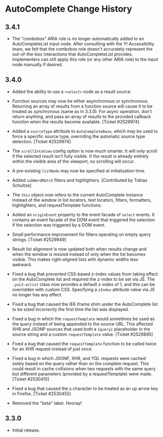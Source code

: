 AutoComplete Change History
===========================

3.4.1
-----

  * The "combobox" ARIA role is no longer automatically added to an
    AutoCompleteList input node. After consulting with the Y! Accessibility
    team, we felt that the combobox role doesn't accurately represent the
    out-of-the-box interactions that AutoCompleteList provides. Implementers can
    still apply this role (or any other ARIA role) to the input node manually if
    desired.


3.4.0
-----

  * Added the ability to use a `<select>` node as a result source.

  * Function sources may now be either asynchronous or synchronous. Returning
    an array of results from a function source will cause it to be treated as
    synchronous (same as in 3.3.0). For async operation, don't return anything,
    and pass an array of results to the provided callback function when the
    results become available. [Ticket #2529974]

  * Added a `sourceType` attribute to `AutoCompleteBase`, which may be used to
    force a specific source type, overriding the automatic source type
    detection. [Ticket #2529974]

  * The `scrollIntoView` config option is now much smarter. It will only scroll
    if the selected result isn't fully visible. If the result is already
    entirely within the visible area of the viewport, no scrolling will occur.

  * A pre-existing `listNode` may now be specified at initialization time.

  * Added `subWordMatch` filters and highlighters. [Contributed by Tobias
    Schultze]

  * The `this` object now refers to the current AutoComplete instance instead of
    the window in list locators, text locators, filters, formatters,
    highlighters, and requestTemplate functions.

  * Added an `originEvent` property to the event facade of `select` events. It
    contains an event facade of the DOM event that triggered the selection if
    the selection was triggered by a DOM event.

  * Small performance improvement for filters operating on empty query strings.
    [Ticket #2529949]

  * Result list alignment is now updated both when results change and when
    the window is resized instead of only when the list becomes visible. This
    makes right-aligned lists with dynamic widths less awkward.

  * Fixed a bug that prevented CSS-based z-index values from taking effect on
    the AutoComplete list and required the z-index to be set via JS. The
    `.yui3-aclist` class now provides a default z-index of 1, and this can be
    overridden with custom CSS. Specifying a `zIndex` attribute value via JS
    no longer has any effect.

  * Fixed a bug that caused the IE6 iframe shim under the AutoComplete list to
    be sized incorrectly the first time the list was displayed.

  * Fixed a bug in which the `requestTemplate` would sometimes be used as the
    query instead of being appended to the source URL. This affected XHR and
    JSONP sources that used both a `{query}` placeholder in the source string
    and a custom `requestTemplate` value. [Ticket #2529895]

  * Fixed a bug that caused the `requestTemplate` function to be called twice
    for an XHR request instead of just once.

  * Fixed a bug in which JSONP, XHR, and YQL requests were cached solely based
    on the query rather than on the complete request. This could result in
    cache collisions when two requests with the same query but different
    parameters (provided by a requestTemplate) were made. [Ticket #2530410]

  * Fixed a bug that caused the `&` character to be treated as an up arrow
    key in Firefox. [Ticket #2530455]

  * Removed the "beta" label. Hooray!


3.3.0
-----

  * Initial release.

